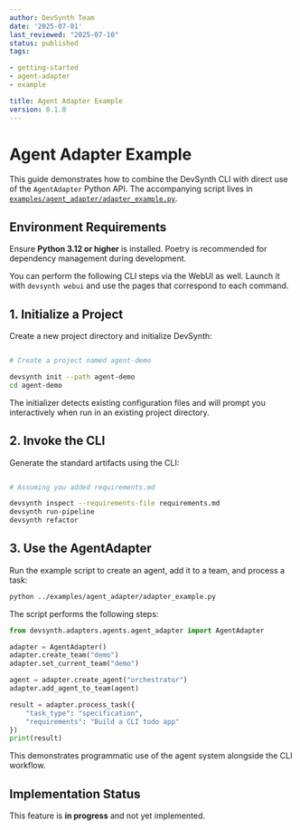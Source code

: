 ```yaml
---
author: DevSynth Team
date: '2025-07-01'
last_reviewed: "2025-07-10"
status: published
tags:

- getting-started
- agent-adapter
- example

title: Agent Adapter Example
version: 0.1.0
---
```


# Agent Adapter Example

This guide demonstrates how to combine the DevSynth CLI with direct use of the
`AgentAdapter` Python API. The accompanying script lives in
[`examples/agent_adapter/adapter_example.py`](../../examples/agent_adapter/adapter_example.py).

## Environment Requirements

Ensure **Python 3.12 or higher** is installed. Poetry is recommended for dependency management during development.

You can perform the following CLI steps via the WebUI as well. Launch it with `devsynth webui` and use the pages that correspond to each command.

## 1. Initialize a Project

Create a new project directory and initialize DevSynth:

```bash

# Create a project named agent-demo

devsynth init --path agent-demo
cd agent-demo
```

The initializer detects existing configuration files and will prompt you interactively when run in an existing project directory.

## 2. Invoke the CLI

Generate the standard artifacts using the CLI:

```bash

# Assuming you added requirements.md

devsynth inspect --requirements-file requirements.md
devsynth run-pipeline
devsynth refactor
```

## 3. Use the AgentAdapter

Run the example script to create an agent, add it to a team, and process a task:

```bash
python ../examples/agent_adapter/adapter_example.py
```

The script performs the following steps:

```python
from devsynth.adapters.agents.agent_adapter import AgentAdapter

adapter = AgentAdapter()
adapter.create_team("demo")
adapter.set_current_team("demo")

agent = adapter.create_agent("orchestrator")
adapter.add_agent_to_team(agent)

result = adapter.process_task({
    "task_type": "specification",
    "requirements": "Build a CLI todo app"
})
print(result)
```

This demonstrates programmatic use of the agent system alongside the CLI
workflow.
## Implementation Status

This feature is **in progress** and not yet implemented.
